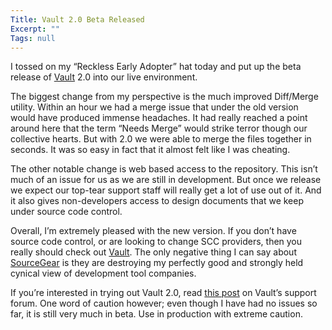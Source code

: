 ```yaml
---
Title: Vault 2.0 Beta Released
Excerpt: ""
Tags: null
---
```

<div class=Section1>
<p class=MsoNormal>I tossed on my &#8220;Reckless Early Adopter&#8221; hat today and put up the beta release of <a href="http://www.sourcegear.com/vault" target=_blank>Vault</a> 2.0 into our live environment.</p>
<p class=MsoNormal>The biggest change from my perspective is the much improved Diff/Merge utility. Within an hour we had a merge issue that under the old version would have produced immense headaches. It had really reached a point around here that the term &#8220;Needs Merge&#8221; would strike terror though our collective hearts. But with 2.0 we were able to merge the files together in seconds. It was so easy in fact that it almost felt like I was cheating.</p>
<p class=MsoNormal>The other notable change is web based access to the repository. This isn&#8217;t much of an issue for us as we are still in development. But once we release we expect our top-tear support staff will really get a lot of use out of it. And it also gives non-developers access to design documents that we keep under source code control.</p>
<p class=MsoNormal>Overall, I&#8217;m extremely pleased with the new version. If you don&#8217;t have source code control, or are looking to change SCC providers, then you really should check out <a href="http://www.sourcegear.com/vault" target=_blank>Vault</a>. The only negative thing I can say about <a href="http://www.sourcegear.com/" target=_blank>SourceGear</a> is they are destroying my perfectly good and strongly held cynical view of development tool companies.</p>
<p class=MsoNormal>If you&#8217;re interested in trying out Vault 2.0, read <a href="http://support.sourcegear.com/viewtopic.php?t=40" target=_blank>this post</a> on Vault&#8217;s support forum. One word of caution however; even though I have had no issues so far, it is still very much in beta. Use in production with extreme caution.</p></div>